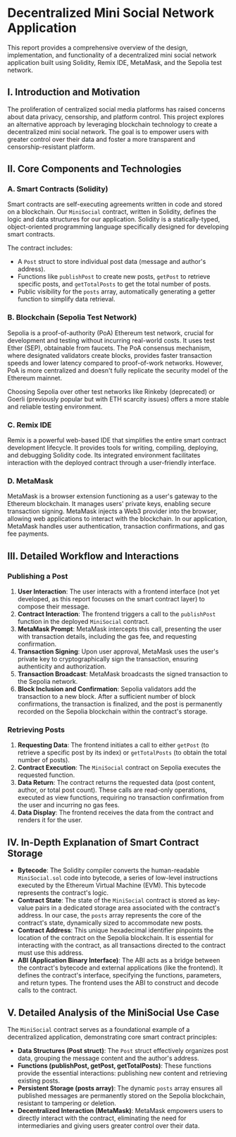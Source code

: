 # Decentralized Mini Social Network Application

This report provides a comprehensive overview of the design, implementation, and functionality of a decentralized mini social network application built using Solidity, Remix IDE, MetaMask, and the Sepolia test network.

## I. Introduction and Motivation

The proliferation of centralized social media platforms has raised concerns about data privacy, censorship, and platform control. This project explores an alternative approach by leveraging blockchain technology to create a decentralized mini social network. The goal is to empower users with greater control over their data and foster a more transparent and censorship-resistant platform.

## II. Core Components and Technologies

### A. Smart Contracts (Solidity)

Smart contracts are self-executing agreements written in code and stored on a blockchain. Our `MiniSocial` contract, written in Solidity, defines the logic and data structures for our application. Solidity is a statically-typed, object-oriented programming language specifically designed for developing smart contracts.

The contract includes:
- A `Post` struct to store individual post data (message and author's address).
- Functions like `publishPost` to create new posts, `getPost` to retrieve specific posts, and `getTotalPosts` to get the total number of posts.
- Public visibility for the `posts` array, automatically generating a getter function to simplify data retrieval.

### B. Blockchain (Sepolia Test Network)

Sepolia is a proof-of-authority (PoA) Ethereum test network, crucial for development and testing without incurring real-world costs. It uses test Ether (SEP), obtainable from faucets. The PoA consensus mechanism, where designated validators create blocks, provides faster transaction speeds and lower latency compared to proof-of-work networks. However, PoA is more centralized and doesn't fully replicate the security model of the Ethereum mainnet.

Choosing Sepolia over other test networks like Rinkeby (deprecated) or Goerli (previously popular but with ETH scarcity issues) offers a more stable and reliable testing environment.

### C. Remix IDE

Remix is a powerful web-based IDE that simplifies the entire smart contract development lifecycle. It provides tools for writing, compiling, deploying, and debugging Solidity code. Its integrated environment facilitates interaction with the deployed contract through a user-friendly interface.

### D. MetaMask

MetaMask is a browser extension functioning as a user's gateway to the Ethereum blockchain. It manages users' private keys, enabling secure transaction signing. MetaMask injects a Web3 provider into the browser, allowing web applications to interact with the blockchain. In our application, MetaMask handles user authentication, transaction confirmations, and gas fee payments.

## III. Detailed Workflow and Interactions

### Publishing a Post

1. **User Interaction**: The user interacts with a frontend interface (not yet developed, as this report focuses on the smart contract layer) to compose their message.
2. **Contract Interaction**: The frontend triggers a call to the `publishPost` function in the deployed `MiniSocial` contract.
3. **MetaMask Prompt**: MetaMask intercepts this call, presenting the user with transaction details, including the gas fee, and requesting confirmation.
4. **Transaction Signing**: Upon user approval, MetaMask uses the user's private key to cryptographically sign the transaction, ensuring authenticity and authorization.
5. **Transaction Broadcast**: MetaMask broadcasts the signed transaction to the Sepolia network.
6. **Block Inclusion and Confirmation**: Sepolia validators add the transaction to a new block. After a sufficient number of block confirmations, the transaction is finalized, and the post is permanently recorded on the Sepolia blockchain within the contract's storage.

### Retrieving Posts

1. **Requesting Data**: The frontend initiates a call to either `getPost` (to retrieve a specific post by its index) or `getTotalPosts` (to obtain the total number of posts).
2. **Contract Execution**: The `MiniSocial` contract on Sepolia executes the requested function.
3. **Data Return**: The contract returns the requested data (post content, author, or total post count). These calls are read-only operations, executed as view functions, requiring no transaction confirmation from the user and incurring no gas fees.
4. **Data Display**: The frontend receives the data from the contract and renders it for the user.

## IV. In-Depth Explanation of Smart Contract Storage

- **Bytecode**: The Solidity compiler converts the human-readable `MiniSocial.sol` code into bytecode, a series of low-level instructions executed by the Ethereum Virtual Machine (EVM). This bytecode represents the contract's logic.
- **Contract State**: The state of the `MiniSocial` contract is stored as key-value pairs in a dedicated storage area associated with the contract's address. In our case, the `posts` array represents the core of the contract's state, dynamically sized to accommodate new posts.
- **Contract Address**: This unique hexadecimal identifier pinpoints the location of the contract on the Sepolia blockchain. It is essential for interacting with the contract, as all transactions directed to the contract must use this address.
- **ABI (Application Binary Interface)**: The ABI acts as a bridge between the contract's bytecode and external applications (like the frontend). It defines the contract's interface, specifying the functions, parameters, and return types. The frontend uses the ABI to construct and decode calls to the contract.

## V. Detailed Analysis of the MiniSocial Use Case

The `MiniSocial` contract serves as a foundational example of a decentralized application, demonstrating core smart contract principles:

- **Data Structures (Post struct)**: The `Post` struct effectively organizes post data, grouping the message content and the author's address.
- **Functions (publishPost, getPost, getTotalPosts)**: These functions provide the essential interactions: publishing new content and retrieving existing posts.
- **Persistent Storage (posts array)**: The dynamic `posts` array ensures all published messages are permanently stored on the Sepolia blockchain, resistant to tampering or deletion.
- **Decentralized Interaction (MetaMask)**: MetaMask empowers users to directly interact with the contract, eliminating the need for intermediaries and giving users greater control over their data.
